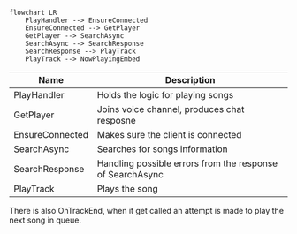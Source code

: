 ```mermaid
flowchart LR
    PlayHandler --> EnsureConnected
    EnsureConnected --> GetPlayer
    GetPlayer --> SearchAsync
    SearchAsync --> SearchResponse
    SearchResponse --> PlayTrack
    PlayTrack --> NowPlayingEmbed
```

| Name | Description |
|--|--|
| PlayHandler | Holds the logic for playing songs |
| GetPlayer | Joins voice channel, produces chat resposne |
| EnsureConnected | Makes sure the client is connected |
| SearchAsync | Searches for songs information |
| SearchResponse | Handling possible errors from the response of SearchAsync |
| PlayTrack | Plays the song |

There is also OnTrackEnd, when it get called an attempt is made to play the next song in queue.
